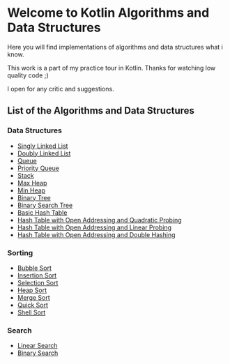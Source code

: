 # Welcome to Kotlin Algorithms and Data Structures
Here you will find implementations of algorithms and data structures what i know.

This work is a part of my practice tour in Kotlin. Thanks for watching low quality code ;)

I open for any critic and suggestions.

## List of the Algorithms and Data Structures

### Data Structures

- [Singly Linked List](src/main/kotlin/structures/SinglyLinkedList.kt)
- [Doubly Linked List](src/main/kotlin/structures/DoublyLinkedList.kt)
- [Queue](src/main/kotlin/structures/Queue.kt)
- [Priority Queue](src/main/kotlin/structures/PriorityQueue.kt)
- [Stack](src/main/kotlin/structures/Stack.kt)
- [Max Heap](src/main/kotlin/structures/MaxHeap.kt)
- [Min Heap](src/main/kotlin/structures/MinHeap.kt)
- [Binary Tree](src/main/kotlin/structures/BinaryTree.kt)
- [Binary Search Tree](src/main/kotlin/structures/BinarySearchTree.kt)
- [Basic Hash Table](src/main/kotlin/structures/BasicHashTable.kt)
- [Hash Table with Open Addressing and Quadratic Probing](src/main/kotlin/structures/HashTableOpenAddressingQuadraticProbing.kt)
- [Hash Table with Open Addressing and Linear Probing](src/main/kotlin/structures/HashTableOpenAddressingLinearProbing.kt)
- [Hash Table with Open Addressing and Double Hashing](src/main/kotlin/structures/HashTableOpenAddressingDoubleHashing.kt)


### Sorting

- [Bubble Sort](src/main/kotlin/algorithms/sort/BubbleSort.kt)
- [Insertion Sort](src/main/kotlin/algorithms/sort/InsertionSort.kt)
- [Selection Sort](src/main/kotlin/algorithms/sort/SelectionSort.kt)
- [Heap Sort](src/main/kotlin/algorithms/sort/HeapSort.kt)
- [Merge Sort](src/main/kotlin/algorithms/sort/MergeSort.kt)
- [Quick Sort](src/main/kotlin/algorithms/sort/QuickSort.kt)
- [Shell Sort](src/main/kotlin/algorithms/sort/ShellSort.kt)


### Search

- [Linear Search](src/main/kotlin/algorithms/search/LinearSearch.kt)
- [Binary Search](src/main/kotlin/algorithms/search/BinarySearch.kt)





